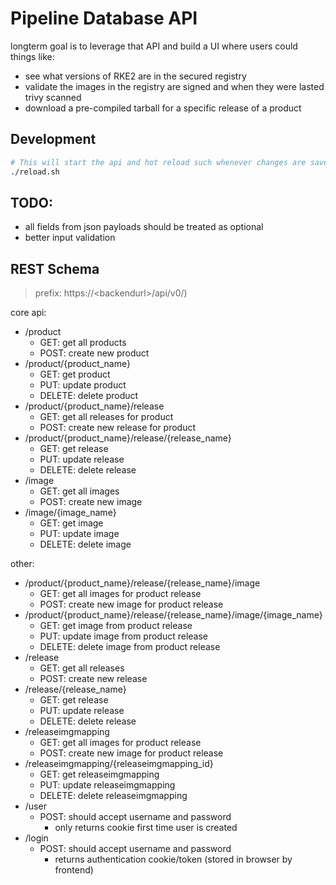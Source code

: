 # Pipeline Database API 

longterm goal is to leverage that API and build a UI where users could things like:
- see what versions of RKE2 are in the secured registry
- validate the images in the registry are signed and when they were lasted trivy scanned
- download a pre-compiled tarball for a specific release of a product

## Development
```bash
# This will start the api and hot reload such whenever changes are saved to a .go file.
./reload.sh
```
## TODO: 
- all fields from json payloads should be treated as optional
- better input validation

## REST Schema
>prefix: https://\<backendurl\>/api/v0/)

core api:
- /product
    - GET: get all products
    - POST: create new product
- /product/{product_name}
    - GET: get product
    - PUT: update product
    - DELETE: delete product
- /product/{product_name}/release
    - GET: get all releases for product
    - POST: create new release for product
- /product/{product_name}/release/{release_name}
    - GET: get release
    - PUT: update release
    - DELETE: delete release
- /image
    - GET: get all images
    - POST: create new image
- /image/{image_name}
    - GET: get image
    - PUT: update image
    - DELETE: delete image

other:
- /product/{product_name}/release/{release_name}/image
    - GET: get all images for product release
    - POST: create new image for product release
- /product/{product_name}/release/{release_name}/image/{image_name}
    - GET: get image from product release
    - PUT: update image from product release
    - DELETE: delete image from product release
- /release
    - GET: get all releases
    - POST: create new release
- /release/{release_name}
    - GET: get release
    - PUT: update release
    - DELETE: delete release
- /releaseimgmapping
    - GET: get all images for product release
    - POST: create new image for product release
- /releaseimgmapping/{releaseimgmapping_id}
    - GET: get releaseimgmapping
    - PUT: update releaseimgmapping
    - DELETE: delete releaseimgmapping
- /user
    - POST: should accept username and password
        - only returns cookie first time user is created
- /login
    - POST: should accept username and password
        - returns authentication cookie/token (stored in browser by frontend)
